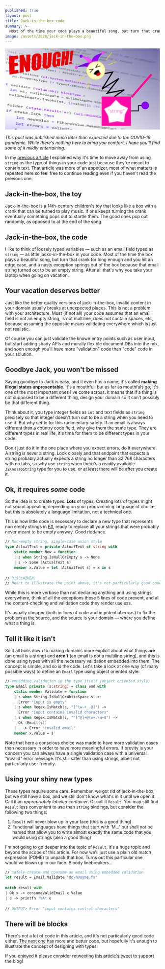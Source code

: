 ```yaml
---
published: true
layout: post
title: Jack-in-the-box code
summary: >-
  Most of the time your code plays a beautiful song, but turn that crank for long enough...
image: /assets/2020/jack-in-the-box.png
---
```


![splash](/assets/2020/jack-in-the-box.png)

<div class="message">
  <i>
    This post was published much later than expected due to the COVID-19 pandemic. While there's nothing here to bring you comfort, I hope you'll find some of it mildly entertaining.
  </i>
</div>

In my [previous article](/fun/2020/03/04/these-arent-the-types/) I explained why it's time to move away from using `string` as the type of things in your code just because they're meant to contain text. That article was more of an appetizer, most of what matters is repeated here so feel free to continue reading even if you haven't read the previous one.

## Jack-in-the-box, the toy

Jack-in-the-box is a 14th-century children's toy that looks like a box with a crank that can be turned to play music. If one keeps turning the crank eventually something pops out to startle them. The good ones pop out randomly, as opposed to at the end of the song.

## Jack-in-the-box, the code

I like to think of loosely typed variables — such as an email field typed as `string` — as little jacks-in-the-box in your code. Most of the time the box plays a beautiful song, but turn that crank for long enough and you hit an edge case, and a nasty exception springs out of the box because that email string turned out to be an empty string. After all that's why you take your laptop when going on vacation.

## Your vacation deserves better

Just like the better quality versions of jack-in-the-box, invalid content in your domain usually breaks at unexpected places. This is not a problem with your architecture. Most (if not all) your code assumes that an email field is not an empty string, is not multiline, does not contain spaces, etc, because assuming the opposite means validating everywhere which is just not realistic.

Of course you can just validate the known entry points such as user input, but start adding shady APIs and morally flexible document DBs into the mix, and soon enough you'll have more "validation" code than "code" code in your solution.

## Goodbye Jack, you won't be missed

Saying goodbye to Jack is easy, and it even has a name, it's called **making illegal states unpresentable**. It's a mouthful, but as far as mouthfuls go, it's one of the most important ones I've come across. It means that if a thing is not supposed to be a different thing, design your domain so it can't possibly be that different thing.

Think about it, you type integer fields as `int` and text fields as `string` precisely so that integer doesn't turn out to be a string when you need to use it. But why settle for this rudimentary safety. If an email is always different than a country code field, why give them the same type. They are different types in real life, it's time for them to be different types in your code.

Don't just do it in the one place where you expect errors, do it everywhere. A string is never a string. Look closely and that endpoint that expects a string probably actually expects a string no longer than 32,768 characters with no tabs, so why use `string` when there's a readily available `32KnoTabString` type for you to use, or at least there will be after you create it.

## Ok, it requires *some* code

So the idea is to create types. **Lots** of types. Creating lots of types might not sound appealing depending on your programming language of choice, but this is absolutely a language limitation, not a technical one.

This is how little code is necessary to declare a new type that represents non empty strings in [F#](http://fsharp.org), ready to replace all your strings that were probably never meant to be empty anyway. Good riddance.

```fsharp
// Non-empty string, single-case union style
type ActualText = private ActualText of string with
    static member New = function
    | s when String.IsNullOrEmpty s -> None
    | s -> Some (ActualText s)
    member x.Value = let (ActualText s) = x in s

// DISCLAIMER:
// Meant to illustrate the point above, it's not particularly good code
```

While this is more verbose than not declaring anything and using strings everywhere, think of all the exceptions these 5 lines of code prevent, and all the content-checking and validation code they render useless.

It's usually cheaper (both in lines of code and in potential errors) to fix the problem at the source, and the source is your domain — where you define what a thing is.

## Tell it like it isn't

So it all boils down to making domains more explicit about what things **are** (an email *is* a string) and **aren't** (an email is not a multiline string), and this is done using types with all the necessary validation embedded into them. The concept is simple, and so is the code. Let's take a look at one way (of many possible ways) to define an `Email` type using object oriented style:

```fsharp
// embedding validation in the type itself (object oriented style)
type Email private (s:string) = class end with
    static member Validate = function
    | s when String.IsNullOrWhiteSpace s ->
      Error "input is empty"
    | s when Regex.IsMatch(s, "[^\w-+_.@]") ->
      Error "input contains invalid characters"
    | s when Regex.IsMatch(s, "^[^@]+@\w+.\w+$") ->
      Ok (Email(s))
    | _ -> Error "invalid email"
    member x.Value = s
```

Note that here a conscious choice was made to have more validation cases than necessary in order to have more meaningful errors. If brevity is your concern you can always have a single validation case with a universal "invalid" error message. It's still safer than using strings, albeit not particularly user friendly.

## Using your shiny new types

These types require some care. Remember, we got rid of jack-in-the-box, but we still have a box, and we still don't know what's in it until we open it. Call it an *appropriately labeled container*. Or call it `Result`. You may still find `Result` less convenient to use than `string` bindings, but consider the following two things:

1. `Result` will never blow up in your face (this is a good thing)
2. Functional languages have things that start with 'M...' but shall not be named that allow you to write almost exactly the same code that you would using strings (also a good thing)
   
I'm not going to go deeper into the topic of `Result`, it's a huge topic and beyond the scope of this article. For now we'll just use a plain old match expression (POME) to unpack that box. Turns out this particular one would've blown up in our face. Bloody linebreakers...

```fsharp
// safely create and consume an email using embedded validation
let result = Email.Validate "do\n@syme.fs"

match result with
| Ok x -> consumeValidEmail x.Value
| e -> printfn "%A" e

// OUTPUT> Error "input contains control characters"
```

## There will be blocks

There's not a lot of code in this article, and it's not particularly good code either. [The next one has](https://functionalfunsies.com/fun/2020/05/04/domain-fitness/) more and better code, but hopefully it's enough to illustrate the concept of designing with types.

If you enjoyed it please consider retweeting [this article's tweet](https://twitter.com/luislikeIewis/status/1247580130328940544) to support the blog!